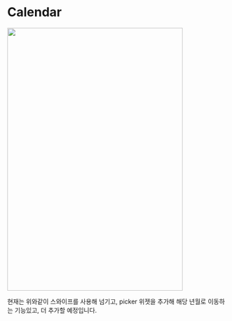 # Calendar

<img src="https://user-images.githubusercontent.com/78334483/110229065-f97d2300-7f49-11eb-84f6-e3a8117fb717.gif" width="400" height="600">

현재는 위와같이 스와이프를 사용해 넘기고, picker 위젯을 추가해 해당 년월로 이동하는 기능있고, 더 추가할 예정입니다.
